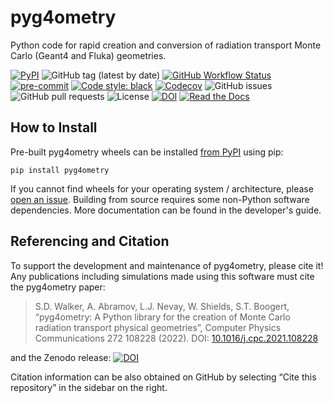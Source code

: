 # pyg4ometry

Python code for rapid creation and conversion of radiation transport Monte
Carlo (Geant4 and Fluka) geometries.

[![PyPI](https://img.shields.io/pypi/v/pyg4ometry?logo=pypi)](https://pypi.org/project/pyg4ometry/)
![GitHub tag (latest by date)](https://img.shields.io/github/v/tag/g4edge/pyg4ometry?logo=git)
[![GitHub Workflow Status](https://img.shields.io/github/checks-status/g4edge/pyg4ometry/main?label=main%20branch&logo=github)](https://github.com/pyg4ometry/pyg4ometry/actions)
[![pre-commit](https://img.shields.io/badge/pre--commit-enabled-brightgreen?logo=pre-commit&logoColor=white)](https://github.com/pre-commit/pre-commit)
[![Code style: black](https://img.shields.io/badge/code%20style-black-000000.svg)](https://github.com/psf/black)
[![Codecov](https://img.shields.io/codecov/c/github/g4edge/pyg4ometry?logo=codecov)](https://app.codecov.io/gh/pyg4ometry/pyg4ometry)
![GitHub issues](https://img.shields.io/github/issues/g4edge/pyg4ometry?logo=github)
![GitHub pull requests](https://img.shields.io/github/issues-pr/g4edge/pyg4ometry?logo=github)
![License](https://img.shields.io/github/license/g4edge/pyg4ometry)
[![DOI](https://zenodo.org/badge/DOI/10.5281/zenodo.10449301.svg)](https://doi.org/10.5281/zenodo.10449301)
[![Read the Docs](https://img.shields.io/readthedocs/pyg4ometry?logo=readthedocs)](https://pyg4ometry.readthedocs.io)

## How to Install

Pre-built pyg4ometry wheels can be installed [from PyPI](https://pypi.org/project/pyg4ometry)
using pip:

```
pip install pyg4ometry
```

If you cannot find wheels for your operating system / architecture,
please [open an issue](https://github.com/g4edge/pyg4ometry/issues).
Building from source requires some non-Python software dependencies.
More documentation can be found in the developer's guide.

## Referencing and Citation

To support the development and maintenance of pyg4ometry, please cite it!
Any publications including simulations made using this software must cite
the pyg4ometry paper:

> S.D. Walker, A. Abramov, L.J. Nevay, W. Shields, S.T. Boogert,
> “pyg4ometry: A Python library for the creation of Monte Carlo radiation transport physical geometries”,
> Computer Physics Communications 272 108228 (2022). DOI: [10.1016/j.cpc.2021.108228](https://doi.org/10.1016/j.cpc.2021.108228)

and the Zenodo release: [![DOI](https://zenodo.org/badge/DOI/10.5281/zenodo.10449301.svg)](https://doi.org/10.5281/zenodo.10449301)

Citation information can be also obtained on GitHub by selecting “Cite this repository” in the sidebar on the right.
